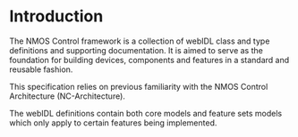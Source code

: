 # Introduction

The NMOS Control framework is a collection of webIDL class and type definitions and supporting documentation.
It is aimed to serve as the foundation for building devices, components and features in a standard and reusable fashion.

This specification relies on previous familiarity with the NMOS Control Architecture (NC-Architecture).

The webIDL definitions contain both core models and feature sets models which only apply to certain features being implemented.
